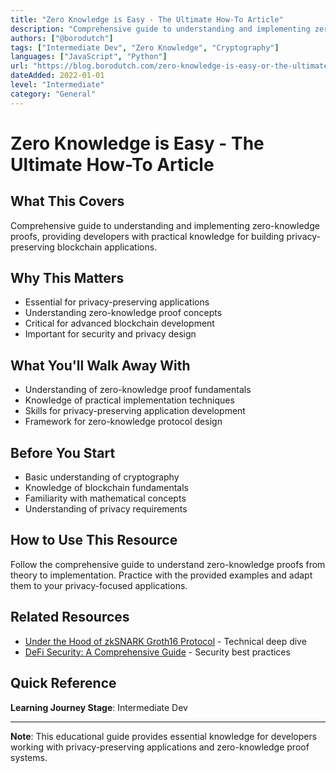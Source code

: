 ```yaml
---
title: "Zero Knowledge is Easy - The Ultimate How-To Article"
description: "Comprehensive guide to understanding and implementing zero-knowledge proofs"
authors: ["@borodutch"]
tags: ["Intermediate Dev", "Zero Knowledge", "Cryptography"]
languages: ["JavaScript", "Python"]
url: "https://blog.borodutch.com/zero-knowledge-is-easy-or-the-ultimate-how-to-article/"
dateAdded: 2022-01-01
level: "Intermediate"
category: "General"
---
```


# Zero Knowledge is Easy - The Ultimate How-To Article

## What This Covers

Comprehensive guide to understanding and implementing zero-knowledge proofs, providing developers with practical knowledge for building privacy-preserving blockchain applications.

## Why This Matters

- Essential for privacy-preserving applications
- Understanding zero-knowledge proof concepts
- Critical for advanced blockchain development
- Important for security and privacy design

## What You'll Walk Away With

- Understanding of zero-knowledge proof fundamentals
- Knowledge of practical implementation techniques
- Skills for privacy-preserving application development
- Framework for zero-knowledge protocol design

## Before You Start

- Basic understanding of cryptography
- Knowledge of blockchain fundamentals
- Familiarity with mathematical concepts
- Understanding of privacy requirements

## How to Use This Resource

Follow the comprehensive guide to understand zero-knowledge proofs from theory to implementation. Practice with the provided examples and adapt them to your privacy-focused applications.

## Related Resources

- [Under the Hood of zkSNARK Groth16 Protocol](https://medium.com/coinmonks/under-the-hood-of-zksnark-groth16-protocol-2843b0d1558b) - Technical deep dive
- [DeFi Security: A Comprehensive Guide](https://blog.openzeppelin.com/defi-security/) - Security best practices

## Quick Reference

**Learning Journey Stage**: Intermediate Dev

---

**Note**: This educational guide provides essential knowledge for developers working with privacy-preserving applications and zero-knowledge proof systems. 